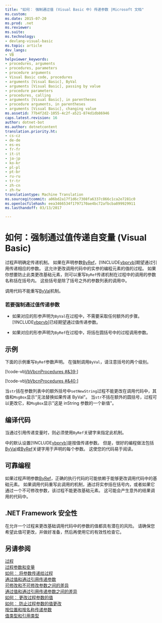 ```yaml
---
title: "如何︰ 强制通过值 (Visual Basic 中) 传递参数 |Microsoft 文档"
ms.custom: 
ms.date: 2015-07-20
ms.prod: .net
ms.reviewer: 
ms.suite: 
ms.technology:
- devlang-visual-basic
ms.topic: article
dev_langs:
- VB
helpviewer_keywords:
- procedures, arguments
- procedures, parameters
- procedure arguments
- Visual Basic code, procedures
- arguments [Visual Basic], ByVal
- arguments [Visual Basic], passing by value
- procedure parameters
- procedures, calling
- arguments [Visual Basic], in parentheses
- procedure arguments, in parentheses
- arguments [Visual Basic], changing value
ms.assetid: 77b4f2d2-1055-4c2f-a521-874d1db86946
caps.latest.revision: 16
author: dotnet-bot
ms.author: dotnetcontent
translation.priority.ht:
- cs-cz
- de-de
- es-es
- fr-fr
- it-it
- ja-jp
- ko-kr
- pl-pl
- pt-br
- ru-ru
- tr-tr
- zh-cn
- zh-tw
translationtype: Machine Translation
ms.sourcegitcommit: a06bd2a17f1d6c7308fa6337c866c1ca2e7281c0
ms.openlocfilehash: eea3466534f1797170ae4bc72afbcba899929911
ms.lasthandoff: 03/13/2017

---
```

# <a name="how-to-force-an-argument-to-be-passed-by-value-visual-basic"></a>如何：强制通过值传递自变量 (Visual Basic)
过程声明确定传递机制。 如果在声明参数[ByRef](../../../../visual-basic/language-reference/modifiers/byref.md)，[!INCLUDE[vbprvb](../../../../csharp/programming-guide/concepts/linq/includes/vbprvb_md.md)]期望通过引用传递相应的参数。 这允许更改调用代码中的实参的编程元素的值的过程。 如果你想要防止此类更改基础元素，则可以重写`ByRef`传递机制在过程中的调用的参数名称括在括号内。 这些括号是除了括号之外的参数列表的调用中。  
  
 调用代码不能重写[ByVal](../../../../visual-basic/language-reference/modifiers/byval.md)机制。  
  
### <a name="to-force-an-argument-to-be-passed-by-value"></a>若要强制通过值传递参数  
  
-   如果对应的形参声明为`ByVal`在过程中，不需要采取任何额外的步骤。 [!INCLUDE[vbprvb](../../../../csharp/programming-guide/concepts/linq/includes/vbprvb_md.md)]已经期望通过值传递参数。  
  
-   如果对应的形参声明为`ByRef`在过程中，将括在圆括号中的过程调用参数。  
  
## <a name="example"></a>示例  
 下面的示例重写`ByRef`参数声明。 在强制调用`ByVal`，请注意括号的两个级别。  
  
 [!code-vb[VbVbcnProcedures #&39;](./codesnippet/VisualBasic/how-to-force-an-argument-to-be-passed-by-value_1.vb)]  
  
 [!code-vb[VbVbcnProcedures #&40;](./codesnippet/VisualBasic/how-to-force-an-argument-to-be-passed-by-value_2.vb)]  
  
 当`str`括在参数列表中的额外括号中`setNewString`过程不能更改在调用代码中，其值和`MsgBox`显示"无法替换如果传递 ByVal"。 当`str`不括在额外的圆括号，过程可以更改它，和`MsgBox`显示"这是 inString 参数的一个新值"。  
  
## <a name="compiling-the-code"></a>编译代码  
 当通过引用传递变量时，则必须使用`ByRef`关键字来指定此机制。  
  
 中的默认设置[!INCLUDE[vbprvb](../../../../csharp/programming-guide/concepts/linq/includes/vbprvb_md.md)]是按值传递参数。 但是，很好的编程做法包括[ByVal](../../../../visual-basic/language-reference/modifiers/byval.md)或[ByRef](../../../../visual-basic/language-reference/modifiers/byref.md)关键字用于声明的每个参数。 这使您的代码易于阅读。  
  
## <a name="robust-programming"></a>可靠编程  
 如果过程声明参数[ByRef](../../../../visual-basic/language-reference/modifiers/byref.md)，正确的执行代码的可能依赖于能够更改调用代码中的基础元素。 如果调用代码重写此调用的机制，通过将实参括在括号内，或者如果它通过一个不可修改参数，该过程不能更改基础元素。 这可能会产生意外的结果调用的代码中。  
  
## <a name="net-framework-security"></a>.NET Framework 安全性  
 在允许一个过程来更改基础调用代码中的参数的值都具有潜在的风险。 请确保您希望此值可更改，并做好准备，然后再使用它的有效性检查它。  
  
## <a name="see-also"></a>另请参阅  
 [过程](./index.md)   
 [过程参数和变量](./procedure-parameters-and-arguments.md)   
 [如何︰ 将参数传递给过程](./how-to-pass-arguments-to-a-procedure.md)   
 [通过值和通过引用传递参数](./passing-arguments-by-value-and-by-reference.md)   
 [可修改和不可修改参数之间的差异](./differences-between-modifiable-and-nonmodifiable-arguments.md)   
 [通过值和通过引用传递参数之间的差异](./differences-between-passing-an-argument-by-value-and-by-reference.md)   
 [如何︰ 更改过程参数的值](./how-to-change-the-value-of-a-procedure-argument.md)   
 [如何︰ 防止过程参数的值更改](./how-to-protect-a-procedure-argument-against-value-changes.md)   
 [按位置和按名称传递参数](./passing-arguments-by-position-and-by-name.md)   
 [值类型和引用类型](../../../../visual-basic/programming-guide/language-features/data-types/value-types-and-reference-types.md)
